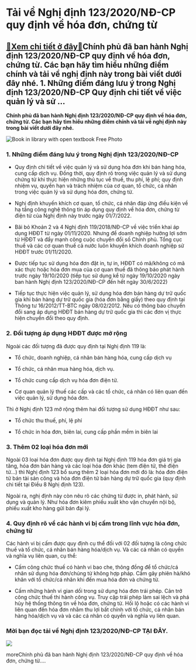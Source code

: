 Tải về Nghị định 123/2020/NĐ-CP quy định về hóa đơn, chứng từ
=============================================================

[:gift:Xem chi tiết ở đây:gift:](https://hddtvn.com/tai-ve-nghi-dinh-123-2020-nd-cp-quy-dinh-ve-hoa-don-chung-tu/)Chính phủ đã ban hành Nghị định 123/2020/NĐ-CP quy định về hóa đơn, chứng từ. Các bạn hãy tìm hiểu những điểm chính và tải về nghị định này trong bài viết dưới đây nhé. 1. Những điểm đáng lưu ý trong Nghị định 123/2020/NĐ-CP Quy định chi tiết về việc quản lý và sử …
--------------------------------------------------------------------------------------------------------------------------------------------------------------------------------------------------------------------------------------------------------------------------

**Chính phủ đã ban hành Nghị định 123/2020/NĐ-CP quy định về hóa đơn, chứng từ. Các bạn hãy tìm hiểu những điểm chính và tải về nghị định này trong bài viết dưới đây nhé.**


![Book in library with open textbook Free Photo](https://hddtvn.com/wp-content/uploads/2021/01/book-library-with-open-textbook_1150-5924.jpg)


### 1. Những điểm đáng lưu ý trong Nghị định 123/2020/NĐ-CP




* Quy định chi tiết về việc quản lý và sử dụng hóa đơn khi bán hàng hóa, cung cấp dịch vụ. Đồng thời, quy định rõ trong việc quản lý và sử dụng chứng từ khi thực hiện những thủ tục về thuế, thu phí, lệ phí; quy định nhiệm vụ, quyền hạn và trách nhiệm của cơ quan, tổ chức, cá nhân trong việc quản lý và sử dụng hóa đơn, chứng từ.

* Nghị định khuyến khích cơ quan, tổ chức, cá nhân đáp ứng điều kiện về hạ tầng công nghệ thông tin áp dụng quy định về hóa đơn, chứng từ điện tử của Nghị định này trước ngày 01/7/2022.

* Bãi bỏ Khoản 2 và 4 Nghị định 119/2018/NĐ-CP về việc triển khai áp dụng HĐĐT từ ngày 01/11/2020. Nhưng để doanh nghiệp hưởng lợi sớm từ HĐĐT và đẩy mạnh công cuộc chuyển đổi số Chính phủ. Tổng cục thuế và các cơ quan thuế cả nước luôn khuyến khích doanh nghiệp sử HĐĐT trước 01/11/2020.

* Được tiếp tục sử dụng hóa đơn đặt in, tự in, HĐĐT có mã/không có mã xác thực hoặc hóa đơn mua của cơ quan thuế đã thông báo phát hành trước ngày 19/10/2020 (tiếp tục sử dụng kể từ ngày 19/10/2020 ngày ban hành Nghị định 123/2020/NĐ-CP đến hết ngày 30/6/2022)

* Tiếp tục thực hiện việc quản lý, sử dụng hóa đơn bán hàng dự trữ quốc gia khi bán hàng dự trữ quốc gia (hóa đơn bằng giấy) theo quy định tại Thông tư 16/2012/TT-BTC ngày 08/02/2012. Nếu có thông báo chuyển đổi sang áp dụng HĐĐT bán hàng dự trữ quốc gia thì các đơn vị thực hiện chuyển đổi theo quy định.



### 2. Đối tượng áp dụng HĐĐT được mở rộng


Ngoài các đối tượng đã được quy định tại Nghị định 119 là:




* Tổ chức, doanh nghiệp, cá nhân bán hàng hóa, cung cấp dịch vụ

* Tổ chức, cá nhân mua hàng hóa, dịch vụ.

* Tổ chức cung cấp dịch vụ hóa đơn điện tử.

* Cơ quan quản lý thuế các cấp và các tổ chức, cá nhân có liên quan đến việc quản lý, sử dụng hóa đơn.



Thì ở Nghị định 123 mở rộng thêm hai đối tượng sử dụng HĐĐT như sau:




* Tổ chức thu thuế, phí, lệ phí

* Tổ chức in hóa đơn, biên lai, cung cấp phần mềm in biên lai



### 3. Thêm 02 loại hóa đơn mới


Ngoài 03 loại hóa đơn được quy định tại Nghị định 119 hóa đơn giá trị gia tăng, hóa đơn bán hàng và các loại hóa đơn khác (tem điện tử, thẻ điện tử…) thì Nghị định 123 bổ sung thêm 2 loại hóa đơn mới đó là: hóa đơn điện tử bán tài sản công và hóa đơn điện tử bán hàng dự trữ quốc gia (quy định chi tiết tại Điều 8 Nghị định 123).


Ngoài ra, nghị định này còn nêu rõ các chứng từ được in, phát hành, sử dụng và quản lý. Như hóa đơn kiêm phiếu xuất kho vận chuyển nội bộ, phiếu xuất kho hàng gửi bán đại lý.


### 4. Quy định rõ về các hành vi bị cấm trong lĩnh vực hóa đơn, chứng từ


Các hành vi bị cấm được quy định cụ thể đối với 02 đối tượng là công chức thuế và tổ chức, cá nhân bán hàng hóa/dịch vụ. Và các cá nhân có quyền và nghĩa vụ liên quan, cụ thể:




* Cấm công chức thuế có hành vi bao che, thông đồng để tổ chức/cá nhân sử dụng hóa đơn/chúng từ không hợp pháp. Cấm gây phiên hà/khó khăn với tổ chức/cá nhân khi đến mua hóa đơn và chứng từ.

* Cấm những hành vi gian dối trong sử dụng hóa đơn trái phép. Cản trở công chức thuế thi hành công vụ. Truy cập trái phép làm sai lệch và phá hủy hệ thống thông tin về hóa đơn, chứng từ. Hối lộ hoặc có các hành vi liên quan đến hóa đơn nhằm thu lợi bất chính với tổ chức, cá nhân bán hàng hóa/dịch vụ và và các cá nhân có quyền và nghĩa vụ liên quan.



### Mời bạn đọc tải về Nghị định 123/2020/NĐ-CP **TẠI ĐÂY**.


![](https://hddtvn.com/wp-content/uploads/2021/01/H37jtVt.png)


moreChính phủ đã ban hành Nghị định 123/2020/NĐ-CP quy định về hóa đơn, chứng từ….

